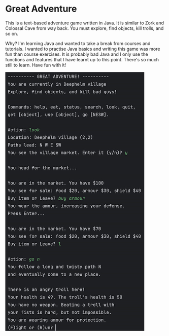 # Great Adventure

This is a text-based adventure game written in Java. It is similar to Zork and Colossal Cave from way back. You must explore, find objects, kill trolls, and so on.

Why? I'm learning Java and wanted to take a break from courses and tutorials. I wanted to practise Java basics and writing this game was more fun than course exercises. It is probably bad Java and I only use the functions and features that I have learnt up to this point. There's so much still to learn. Have fun with it!

![image](https://github.com/rwaddilove/adventure/blob/main/adventure1.jpg)
